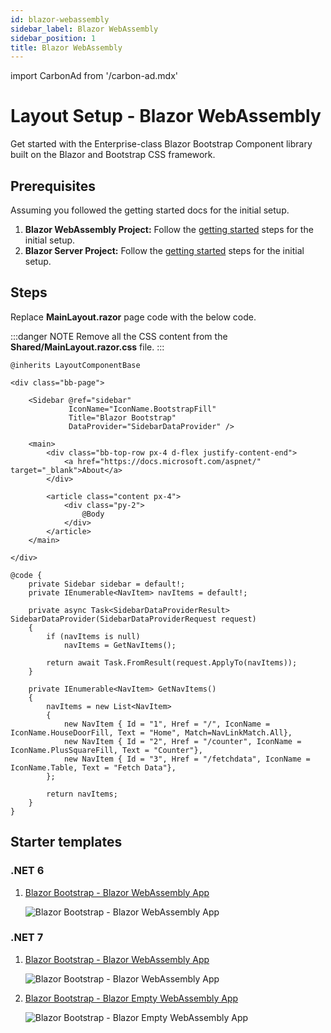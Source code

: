 ```yaml
---
id: blazor-webassembly
sidebar_label: Blazor WebAssembly
sidebar_position: 1
title: Blazor WebAssembly
---
```


import CarbonAd from '/carbon-ad.mdx'

# Layout Setup - Blazor WebAssembly

Get started with the Enterprise-class Blazor Bootstrap Component library built on the Blazor and Bootstrap CSS framework.
<CarbonAd />

## Prerequisites

Assuming you followed the getting started docs for the initial setup.

1. **Blazor WebAssembly Project:** Follow the [getting started](/getting-started/blazor-webassembly) steps for the initial setup.
1. **Blazor Server Project:** Follow the [getting started](/getting-started/blazor-server) steps for the initial setup.

## Steps

Replace **MainLayout.razor** page code with the below code.

:::danger NOTE
Remove all the CSS content from the **Shared/MainLayout.razor.css** file.
:::

```cshtml {} showLineNumbers
@inherits LayoutComponentBase

<div class="bb-page">

    <Sidebar @ref="sidebar"
             IconName="IconName.BootstrapFill"
             Title="Blazor Bootstrap"
             DataProvider="SidebarDataProvider" />

    <main>
        <div class="bb-top-row px-4 d-flex justify-content-end">
            <a href="https://docs.microsoft.com/aspnet/" target="_blank">About</a>
        </div>

        <article class="content px-4">
            <div class="py-2">
                @Body
            </div>
        </article>
    </main>

</div>

@code {
    private Sidebar sidebar = default!;
    private IEnumerable<NavItem> navItems = default!;

    private async Task<SidebarDataProviderResult> SidebarDataProvider(SidebarDataProviderRequest request)
    {
        if (navItems is null)
            navItems = GetNavItems();

        return await Task.FromResult(request.ApplyTo(navItems));
    }

    private IEnumerable<NavItem> GetNavItems()
    {
        navItems = new List<NavItem>
        {
            new NavItem { Id = "1", Href = "/", IconName = IconName.HouseDoorFill, Text = "Home", Match=NavLinkMatch.All},
            new NavItem { Id = "2", Href = "/counter", IconName = IconName.PlusSquareFill, Text = "Counter"},
            new NavItem { Id = "3", Href = "/fetchdata", IconName = IconName.Table, Text = "Fetch Data"},
        };

        return navItems;
    }
}
```

## Starter templates

### .NET 6

1. [Blazor Bootstrap - Blazor WebAssembly App](https://github.com/vikramlearning/blazorbootstrap-starter-templates/tree/master/src/BlazorBootstrap.Templates.Starter/NET6.BlazorWebAssemblyApp)

   <img src="https://i.imgur.com/aRV3rJm.png" alt="Blazor Bootstrap - Blazor WebAssembly App" />

### .NET 7

1. [Blazor Bootstrap - Blazor WebAssembly App](https://github.com/vikramlearning/blazorbootstrap-starter-templates/tree/master/src/BlazorBootstrap.Templates.Starter/NET7.BlazorWebAssemblyApp)

   <img src="https://i.imgur.com/4P8u0HR.png" alt="Blazor Bootstrap - Blazor WebAssembly App" />

1. [Blazor Bootstrap - Blazor Empty WebAssembly App](https://github.com/vikramlearning/blazorbootstrap-starter-templates/tree/master/src/BlazorBootstrap.Templates.Starter/NET7.BlazorWebAssemblyAppEmpty)

   <img src="https://i.imgur.com/CBEoZ6P.png" alt="Blazor Bootstrap - Blazor Empty WebAssembly App" />
